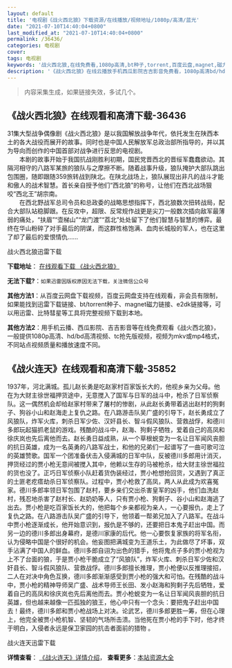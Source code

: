```yaml
---
layout: default
title: '电视剧《战火西北狼》下载资源/在线播放/视频地址/1080p/高清/蓝光'
date: "2021-07-10T14:40:04+0800"
last_modified_at: "2021-07-10T14:40:04+0800"
permalink: /36436/
categories: 电视剧
cover:
tags: 电视剧
keywords: '战火西北狼,在线免费看,1080p高清,bt种子,torrent,百度云盘,magnet,磁力链,迅雷下载资源'
description: '《战火西北狼》在线云播放手机西瓜影院吉吉影音免费看，1080p高清bd/hd未删减完整版和tc抢先枪版，mkv/mp4格式，附带bt/torrent种子、magnet/磁力链、百度云盘、网盘资源迅雷下载链接'
---
```


>内容采集生成，如果链接失效，多试几个。


## 《战火西北狼》在线观看和高清下载-36436

31集大型战争偶像剧《战火西北狼》是以我国解放战争年代，依托发生在陕西本土的各大战役而展开的故事。同时也是中国人民解放军总政治部所指导的，并以其为导向而创作的中国首部对战争进行反思的电视剧。<br />　　本剧的故事开始于我国抗战刚胜利初期，国民党晋西北的晋绥军蠢蠢欲动。其隔河相守的八路军某旅的狼队与之摩擦不断。随着战事升级，狼队掩护大部队跳出包围圈，随即跟随359旅转战到陕北。在陕北战场上，狼队展现出非凡的战斗才能和傲人的战术智慧。首长亲自授予他们&ldquo;西北狼&rdquo;的称号，让他们在西北战场狠咬“西北王&rdquo;胡宗南。<br />　　在西北野战军总司令员和总政委的战略思想指挥下，西北狼数次扭转战局，配合大部队站稳脚跟。在反攻中，超限、反常规作战更是尖刀一般数次插向敌军最薄弱的痛处，“扶眉”“壶梯山&rdquo;“龙门渡&rdquo;“荔北”处处留下了他们智慧与智慧的博弈。最终在华山粉碎了对手最后的阴谋，而这群性格饱满、血肉长城般的军人，也在这里了却了最后的爱恨情仇……


战火西北狼迅雷下载

**下载地址**： [在线观看下载 《战火西北狼》](https://www.993dy.com//vod-detail-id-11825.html) 


**无法下载?**：`如果迅雷因版权原因无法下载，关注微信公众号 `

**其他方法1**：从百度云网盘下载视频，百度云网盘支持在线观看，非会员有限制，如果能找到迅雷下载链接、bt/torrent种子、magnet磁力链接、e2dk链接等，可以用迅雷、比特彗星等工具将完整视频下载到本地。

**其他方法2**：用手机云播、西瓜影院、吉吉影音等在线免费观看《战火西北狼》，一般提供1080p高清、hd/bd高清视频、tc抢先版视频，视频为mkv或mp4格式，不同站点视频质量和播放速度不同。


## 《战火连天》在线观看和高清下载-35852

1937年，河北满城。孤儿赵长勇是吃赵家村百家饭长大的，他视乡亲为父母。他在为大财主徐世福押货途中，无意搅入了国军与日军的战斗中，枪杀了日军侦察队。这一偶然机会却给赵家村带来了屠村的惨剧，从此赵长勇带着逃出赵村的狗剩子、狗谷小山和赵海走上复仇之路。在八路游击队吴广盛的引导下，赵长勇成立了风狼队，炸军火库，刺杀日军少佐、汉奸县长、智斗假风狼队、营救战俘，和德川多郎玩起猫抓老鼠的游戏。残酷的战斗中，赵海、狗剩子牺牲，爱着自己的高凤和徐庆岚也先后离他而去。赵长勇日益成熟，从一个草根蜕变为一名让日军闻风丧胆的抗日英雄，成为一名英勇的八路军战士，和他的兄弟们一起谱写了一曲可歌可泣的英雄赞歌。国军一个团准备伏击入侵满城的日军中队，反被德川多郎用计消灭，押货经过的贾小枪无意间被搅入其中，他赖以生存的马被枪杀，给大财主徐世福拉的货也没了。正巧日军侦察小队赶着货伪装经过，贾小枪想抢回货，又遇到了真正的土匪老疙瘩劫杀日军侦察队。过程中，贾小枪救了高凤，两人从此成为欢喜冤家。德川多郎率领日军包围了赵村，要乡亲们交出杀害皇军的凶手，他们血洗赵村，残忍地杀害了赵村长、赵奶奶等人，只有贾小枪、狗剩子、谷小山和赵海逃了出去。贾小枪是吃百家饭长大的，他把每个乡亲都视为亲人，一心要报仇，走上了复仇之路。在八路游击队吴广盛的引导下，他领着一帮弟兄加入了八路军。在战斗中贾小枪逐渐成长，他开始意识到，报仇是不够的，还要把日本鬼子赶出中国。而另一边的德川多郎出身幕府，是德川家康的后代。他一心要恢复家族的将军名衔，认为侵略中国是个很好的机会。他妄图把满城变为王道乐土，为此做尽了坏事，双手沾满了中国人的鲜血。德川多郎自诩为出色的猎手，他将鬼点子多的贾小枪视为上不了台面的狼，于是贾小枪干脆成立了“风狼队”，炸军火库、刺杀日军少佐和汉奸县长、智斗假风狼队、营救战俘。德川多郎擅长推理，贾小枪便以反推理接招，二人在对决中角色互换，德川多郎渐渐感受到贾小枪的强大和可怕。在残酷的战斗中，贾小枪的精神导师吴广盛、战术导师王长田、发小赵海和狗剩子先后牺牲，爱着自己的高凤和徐庆岚也先后离他而去。贾小枪蜕变为一名让日军闻风丧胆的抗日英雄，但也越来越像一匹孤独的狼王，他心中只有一个念头：要把鬼子赶出中国去！最终，德川多郎和贾小枪战场上对决。论武艺，德川多郎更胜一筹，但在心理上，他完全被贾小枪机智、坚韧的气场所击溃。当他死在贾小枪的手下时，他才终于明白，入侵者永远是保卫家园的抗击者面前的猎物 。


战火连天迅雷下载

**详情查看**： [《战火连天》详情介绍](/movie/35852/)， **查看更多**：[本站资源大全](/movie/t/all/)

